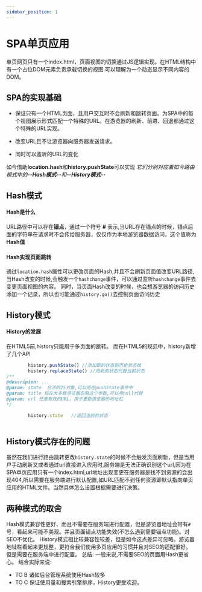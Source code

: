 ```yaml
---
sidebar_position: 1
---
```


# SPA单页应用
单页网页只有一个index.html，页面视图的切换通过JS逻辑实现。在HTML结构中有一个占位DOM元素负责承载切换的视图.可以理解为一个动态显示不同内容的DOM。

## SPA的实现基础

- 保证只有一个HTML页面，且用户交互时不会刷新和跳转页面。为SPA中的每个视图展示形式匹配一个特殊的URL。在游览器的刷新、前进、回退都通过这个特殊的URL实现。

- 改变URL且不让游览器向服务器发送请求。

- 同时可以监听的URL的变化

如今借助**location.hash**和**history.pushState**可以实现    *它们分别对应着如今路由模式中的--**Hash模式**--和--**History模式**--*

## Hash模式

#### Hash是什么
  URL路径中可以存在**锚点**，通过一个符号 **#** 表示,当URL存在锚点的时候，锚点后面的字符串在请求时不会传给服务器，仅仅作为本地游览器数据访问，这个值称为**Hash值**

#### Hash实现页面跳转
通过`location.hash`属性可以更改页面的Hash,并且不会刷新页面值改变URL路径,当Hash改变的时候,会触发一个`hashchange`事件，可以通过监听`hashchange`事件去变更页面视图的内容。
同时，当页面Hash改变的时候，也会想游览器的访问历史添加一个记录，所以也可能通过`history.go()`去控制页面访问历史


## History模式

#### History的发展
在HTML5前,history只能用于多页面的跳转。
而在HTML5的规范中，history新增了几个API

``` javascript
		history.pushState() //添加新的状态到历史状态栈
		history.replaceState() //用新的状态代替当前状态  
/**
@descripion: ...
@param: state  合法的JS对象,可以用在pushState事件中
@param: title 现在大多数游览器忽略这个参数,可以用null代替
@param: url 任意有效的URL，用于更新游览器的地址栏
*/

		history.state	//返回当前的状态
		
```  

## History模式存在的问题

虽然在我们进行路由跳转更改`history.state`的时候不会触发页面刷新，但是当用户手动刷新又或者通过url直接进入应用时,服务端是无法正确识别这个url,因为在SPA单页应用只有一个index.html,url地址出现变更在服务器是找不到资源的会出现404,所以需要在服务端进行默认配置,如URL匹配不到任何资源即默认指向单页应用的HTML文件。当然具体怎么设置根据需要进行决策。

## 两种模式的取舍
Hash模式兼容性更好、而且不需要在服务端进行配置，但是游览器地址会带有`#`号，看起来可能不美观。并且页面锚点功能失效(不怎么遇到需要锚点功能)。对SEO不优化。
History模式相比较兼容性较差，但是如今这点差异可忽略。游览器地址栏看起来更规整，更符合我们使用多页应用的习惯并且对SEO的适配很好。但是需要在服务端中进行配置。
总结: 一般来说,不需要SEO的页面用Hash更省心。
 结合实际来说:

- TO B 诸如后台管理系统使用Hash较多
- TO C 保证使用量和搜索引擎排序，History更受欢迎。


